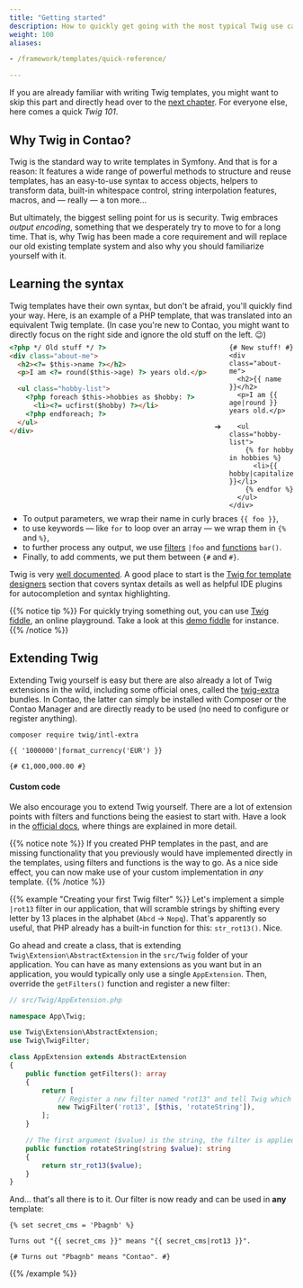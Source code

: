 ```yaml
---
title: "Getting started"
description: How to quickly get going with the most typical Twig use cases.
weight: 100
aliases:

- /framework/templates/quick-reference/

---
```


If you are already familiar with writing Twig templates, you might want to skip this part and directly head over to the
[next chapter](../architecture). For everyone else, here comes a quick *Twig 101*.


## Why Twig in Contao?
Twig is the standard way to write templates in Symfony. And that is for a reason: It features a wide range of powerful
methods to structure and reuse templates, has an easy-to-use syntax to access objects, helpers to transform data,
built-in whitespace control, string interpolation features, macros, and — really — a ton more…

But ultimately, the biggest selling point for us is security. Twig embraces *output encoding*, something that we
desperately try to move to for a long time. That is, why Twig has been made a core requirement and will replace our old
existing template system and also why you should familiarize yourself with it.

## Learning the syntax
Twig templates have their own syntax, but don't be afraid, you'll quickly find your way. Here, is an example of a PHP
template, that was translated into an equivalent Twig template. (In case you're new to Contao, you might want to directly
focus on the right side and ignore the old stuff on the left. 😉)

<div style="display:grid;grid-template-columns:1fr 40px 1fr;margin:-20px 0">
<div>

```html
<?php */ Old stuff */ ?>
<div class="about-me">
  <h2><?= $this->name ?></h2>
  <p>I am <?= round($this->age) ?> years old.</p>

  <ul class="hobby-list">
    <?php foreach $this->hobbies as $hobby: ?>
      <li><?= ucfirst($hobby) ?></li>
    <?php endforeach; ?>
  </ul>
</div>
```
</div>
<div style="align-self: center;justify-self:center;color:#282c34">➔</div>
<div>

```twig
{# New stuff! #}
<div class="about-me">
  <h2>{{ name }}</h2>
  <p>I am {{ age|round }} years old.</p>

  <ul class="hobby-list">
    {% for hobby in hobbies %}
      <li>{{ hobby|capitalize }}</li>
    {% endfor %}
  </ul>
</div>
```
</div>
</div>

* To output parameters, we wrap their name in curly braces `{{ foo }}`,
* to use keywords — like `for` to loop over an array — we wrap them in `{%` and `%}`,
* to further process any output, we use [filters][Twig Filters] `|foo` and [functions][Twig Functions] `bar()`.
* Finally, to add comments, we put them between `{#` and `#}`.

Twig is very [well documented][Twig Docs]. A good place to start is the [Twig for template designers][Twig Template Designers Docs]
section that covers syntax details as well as helpful IDE plugins for autocompletion and syntax highlighting.

{{% notice tip %}}
For quickly trying something out, you can use [Twig fiddle](https://twigfiddle.com/), an online playground. Take a look
at this [demo fiddle](https://twigfiddle.com/qq1kml) for instance.
{{% /notice %}}

## Extending Twig
Extending Twig yourself is easy but there are also already a lot of Twig extensions in the wild, including some official
ones, called the [twig-extra][TwigExtra] bundles. In Contao, the latter can simply be installed with Composer or the
Contao Manager and are directly ready to be used (no need to configure or register anything).

```bash
composer require twig/intl-extra
```

```twig
{{ '1000000'|format_currency('EUR') }}

{# €1,000,000.00 #}
```

#### Custom code
We also encourage you to extend Twig yourself. There are a lot of extension points with filters and functions being the
easiest to start with. Have a look in the [official docs][Extending Twig Docs], where things are explained in more
detail. 

{{% notice note %}}
If you created PHP templates in the past, and are missing functionality that you previously would have implemented
directly in the templates, using filters and functions is the way to go. As a nice side effect, you can now make use of
your custom implementation in *any* template. 
{{% /notice %}}


{{% example "Creating your first Twig filter" %}}
Let's implement a simple `|rot13` filter in our application, that will scramble strings by shifting every letter by 13
places in the alphabet (`Abcd` &rarr; `Nopq`). That's apparently so useful, that PHP already has a built-in function for
this: `str_rot13()`. Nice.

Go ahead and create a class, that is extending `Twig\Extension\AbstractExtension` in the `src/Twig` folder of your
application. You can have as many extensions as you want but in an application, you would typically only use a single
`AppExtension`. Then, override the `getFilters()` function and register a new filter:

```php
// src/Twig/AppExtension.php

namespace App\Twig;

use Twig\Extension\AbstractExtension;
use Twig\TwigFilter;

class AppExtension extends AbstractExtension
{
    public function getFilters(): array
    {
        return [
            // Register a new filter named "rot13" and tell Twig which method to execute
            new TwigFilter('rot13', [$this, 'rotateString']),
        ];
    }

    // The first argument ($value) is the string, the filter is applied on
    public function rotateString(string $value): string
    {
        return str_rot13($value);
    }
}
```

And… that's all there is to it. Our filter is now ready and can be used in **any** template:
```twig
{% set secret_cms = 'Pbagnb' %}

Turns out "{{ secret_cms }}" means "{{ secret_cms|rot13 }}".

{# Turns out "Pbagnb" means "Contao". #}
```
{{% /example %}}


[Twig Docs]: https://twig.symfony.com/doc/3.x/
[Twig Template Designers Docs]: https://twig.symfony.com/doc/3.x/templates.html
[Twig Filters]: https://twig.symfony.com/doc/3.x/filters/index.html
[Extending Twig Docs]: https://twig.symfony.com/doc/3.x/advanced.html#extending-twig
[Twig Functions]: https://twig.symfony.com/doc/3.x/functions/index.html
[TwigExtra]: https://github.com/twigphp/Twig/tree/3.x/extra